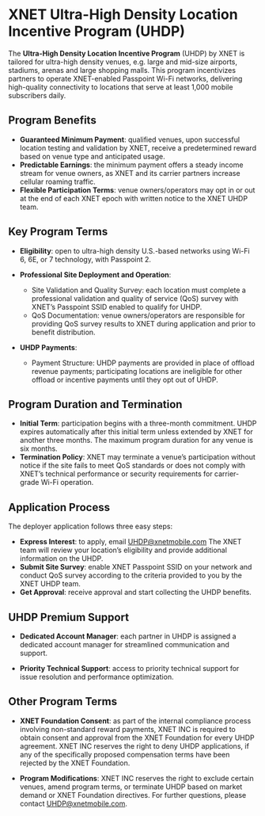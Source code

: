 # XNET Ultra-High Density Location Incentive Program (UHDP)

The **Ultra-High Density Location Incentive Program** (UHDP) by XNET is tailored for ultra-high density venues, e.g. large and mid-size airports, stadiums, arenas and large shopping malls. This program incentivizes partners to operate XNET-enabled Passpoint Wi-Fi networks, delivering high-quality connectivity to locations that serve at least 1,000 mobile subscribers daily.

## Program Benefits

- **Guaranteed Minimum Payment**: qualified venues, upon successful location testing and validation by XNET, receive a predetermined reward based on venue type and anticipated usage.
- **Predictable Earnings**: the minimum payment offers a steady income stream for venue owners, as XNET and its carrier partners increase cellular roaming traffic.
- **Flexible Participation Terms**: venue owners/operators may opt in or out at the end of each XNET epoch with written notice to the XNET UHDP team.

## Key Program Terms

- **Eligibility**: open to ultra-high density U.S.-based networks using Wi-Fi 6, 6E, or 7 technology, with Passpoint 2.
- **Professional Site Deployment and Operation**:
    - Site Validation and Quality Survey: each location must complete a professional validation and quality of service (QoS) survey with XNET’s Passpoint SSID enabled to qualify for UHDP.
    - QoS Documentation: venue owners/operators are responsible for providing QoS survey results to XNET during application and prior to benefit distribution.

- **UHDP Payments**:
    - Payment Structure: UHDP payments are provided in place of offload revenue payments; participating locations are ineligible for other offload or incentive payments until they opt out of UHDP.

## Program Duration and Termination

- **Initial Term**: participation begins with a three-month commitment. UHDP expires automatically after this initial term unless extended by XNET for another three months. The maximum program duration for any venue is six months.
- **Termination Policy**: XNET may terminate a venue’s participation without notice if the site fails to meet QoS standards or does not comply with XNET’s technical performance or security requirements for carrier-grade Wi-Fi operation.

## Application Process

The deployer application follows three easy steps:

- **Express Interest**: to apply, email UHDP@xnetmobile.com The XNET team will review your location’s eligibility and provide additional information on the UHDP.
- **Submit Site Survey**: enable XNET Passpoint SSID on your network and conduct QoS survey according to the criteria provided to you by the XNET UHDP team. 
- **Get Approval**: receive approval and start collecting the UHDP benefits. 

## UHDP Premium Support

- **Dedicated Account Manager**: each partner in UHDP is assigned a dedicated account manager for streamlined communication and support.

- **Priority Technical Support**: access to priority technical support for issue resolution and performance optimization.

## Other Program Terms

- **XNET Foundation Consent**: as part of the internal compliance process involving non-standard reward payments, XNET INC is required to obtain consent and approval from the XNET Foundation for every UHDP agreement. XNET INC reserves the right to deny UHDP applications, if any of the specifically proposed compensation terms have been rejected by the XNET Foundation.

- **Program Modifications**: XNET INC reserves the right to exclude certain venues, amend program terms, or terminate UHDP based on market demand or XNET Foundation directives.
For further questions, please contact [UHDP@xnetmobile.com](mailto:UHDP@xnetmobile.com).